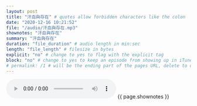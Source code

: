 ```yaml
---
layout: post
title: "汗血與存在" # quotes allow forbidden characters like the colon
date: "2020-12-16 10:21:52"
file: "/audio/汗血與存在.mp3"
shownotes: "汗血與存在"
summary: "汗血與存在"
duration: "file_duration" # audio length in min:sec
length: "file_length" # filesize in bytes
explicit: "no" # change to yes to flag with the explicit tag
block: "no" # change to yes to keep an episode from showing up in iTunes
# permalink: /1 # will be the ending part of the pages URL, delete to default to the title
---
```


<audio controls>
<source src="{{site.url}}{{site.baseurl}}{{ page.file }}" type="audio/x-mp3">
Your browser does not support the audio element.
</audio>
{{ page.shownotes }}
